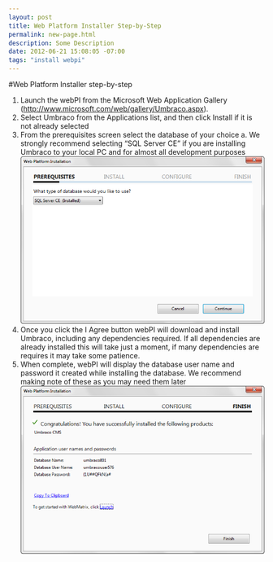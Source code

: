 ```yaml
---
layout: post
title: Web Platform Installer Step-by-Step
permalink: new-page.html
description: Some Description
date: 2012-06-21 15:08:05 -07:00
tags: "install webpi"
---
```

#Web Platform Installer step-by-step
1. Launch the webPI from the Microsoft Web Application Gallery (http://www.microsoft.com/web/gallery/Umbraco.aspx).
2. Select Umbraco from the Applications list, and then click Install if it is not already selected
3. From the prerequisites screen select the database of your choice
a. We strongly recommend selecting “SQL Server CE” if you are installing Umbraco to your local PC and for almost all development purposes
![WebPI Prerequesites](images/webpi-prereq.png)
4. Once you click the I Agree button webPI will download and install Umbraco, including any dependencies required.  If all dependencies are already installed this will take just a moment, if many dependencies are requires it may take some patience.
5. When complete, webPI will display the database user name and password it created while installing the database.  We recommend making note of these as you may need them later
![WebPI Complete](images/webpi-complete.png)



